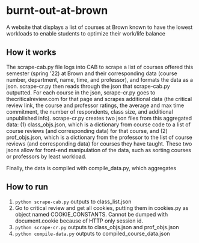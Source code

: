 # burnt-out-at-brown
A website that displays a list of courses at Brown known to have the lowest workloads to enable
students to optimize their work/life balance

## How it works
The scrape-cab.py file logs into CAB to scrape a list of courses offered this semester (spring 
'22) at Brown and their corresponding data (course number, department, name, time, and 
professor), and formats the data as a json. scrape-cr.py then reads through the json that 
scrape-cab.py outputted. For each course in the json, scrape-cr.py goes to 
thecriticalreview.com for that page and scrapes additional data (the critical review link, 
the course and professor ratings, the average and max time commitment, the number of 
respondents, class size, and additional unpublished info). scrape-cr.py creates two json 
files from this aggregated data: (1) class_objs.json, which is a dictionary from course code to 
a list of course reviews (and corresponding data) for that course, and (2) prof_objs.json, 
which is a dictionary from the professor to the list of course reviews (and corresponding 
data) for courses they have taught. These two jsons allow for front-end manipulation of the 
data, such as sorting courses or professors by least workload.

Finally, the data is compiled with compile_data.py, which aggregates

## How to run
1. `python scrape-cab.py` outputs to class_list.json
2. Go to critical review and get all cookies, putting them in cookies.py as object named
   COOKIE_CONSTANTS. Cannot be dumped with document.cookie because of HTTP only session id.
3. `python scrape-cr.py` outputs to class_objs.json and prof_objs.json
4. `python compile-data.py` outputs to compiled_course_data.json